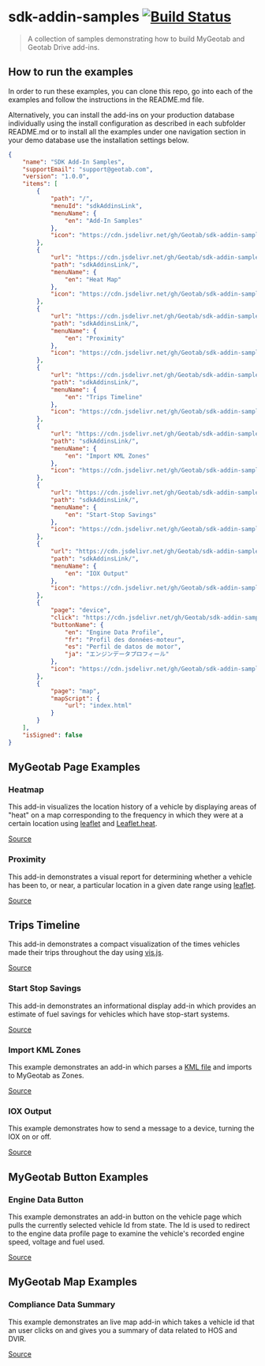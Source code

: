 # sdk-addin-samples [![Build Status](https://travis-ci.org/Geotab/sdk-addin-samples.svg?branch=master)](https://travis-ci.org/Geotab/sdk-addin-samples)

> A collection of samples demonstrating how to build MyGeotab and Geotab Drive add-ins.

## How to run the examples

In order to run these examples, you can clone this repo, go into each of the examples and follow the instructions in the README.md file.

Alternatively, you can install the add-ins on your production database individually using the install configuration as described in each subfolder README.md or to install all the examples under one navigation section in your demo database use the installation settings below.

```json
{
    "name": "SDK Add-In Samples",
    "supportEmail": "support@geotab.com",
    "version": "1.0.0",
    "items": [
        {
            "path": "/",
            "menuId": "sdkAddinsLink",
            "menuName": {
                "en": "Add-In Samples"
            },
            "icon": "https://cdn.jsdelivr.net/gh/Geotab/sdk-addin-samples@master/icon.svg"
        },
        {
            "url": "https://cdn.jsdelivr.net/gh/Geotab/sdk-addin-samples@master/addin-heatmap/dist/heatmap.html",
            "path": "sdkAddinsLink/",
            "menuName": {
                "en": "Heat Map"
            },
            "icon": "https://cdn.jsdelivr.net/gh/Geotab/sdk-addin-samples@master/addin-heatmap/dist/images/icon.svg"
        },
        {
            "url": "https://cdn.jsdelivr.net/gh/Geotab/sdk-addin-samples@master/addin-proximity/dist/proximity.html",
            "path": "sdkAddinsLink/",
            "menuName": {
                "en": "Proximity"
            },
            "icon": "https://cdn.jsdelivr.net/gh/Geotab/sdk-addin-samples@master/addin-proximity/dist/images/icon.svg"
        },
        {
            "url": "https://cdn.jsdelivr.net/gh/Geotab/sdk-addin-samples@master/addin-trips-timeline/dist/tripsTimeline.html",
            "path": "sdkAddinsLink/",
            "menuName": {
                "en": "Trips Timeline"
            },
            "icon": "https://cdn.jsdelivr.net/gh/Geotab/sdk-addin-samples@master/addin-trips-timeline/dist/images/icon.svg"
        },
        {
            "url": "https://cdn.jsdelivr.net/gh/Geotab/sdk-addin-samples@master/addin-import-kml-zones/dist/importKmlZones.html",
            "path": "sdkAddinsLink/",
            "menuName": {
                "en": "Import KML Zones"
            },
            "icon": "https://cdn.jsdelivr.net/gh/Geotab/sdk-addin-samples@master/addin-import-kml-zones/dist/images/icon.svg"
        },
        {
            "url": "https://cdn.jsdelivr.net/gh/Geotab/sdk-addin-samples@master/addin-start-stop/dist/startStop.html",
            "path": "sdkAddinsLink/",
            "menuName": {
                "en": "Start-Stop Savings"
            },
            "icon": "https://cdn.jsdelivr.net/gh/Geotab/sdk-addin-samples@master/addin-start-stop/dist/images/icon.svg"
        },
        {
            "url": "https://cdn.jsdelivr.net/gh/Geotab/sdk-addin-samples@master/addin-iox-output/dist/ioxOutput.html",
            "path": "sdkAddinsLink/",
            "menuName": {
                "en": "IOX Output"
            },
            "icon": "https://cdn.jsdelivr.net/gh/Geotab/sdk-addin-samples@master/addin-iox-output/dist/images/icon.svg"
        },
        {
            "page": "device",
            "click": "https://cdn.jsdelivr.net/gh/Geotab/sdk-addin-samples@master/addin-engine-data-button/dist/scripts/engineDataButton.js",
            "buttonName": {
                "en": "Engine Data Profile",
                "fr": "Profil des données-moteur",
                "es": "Perfil de datos de motor",
                "ja": "エンジンデータプロフィール"
            },
            "icon": "https://cdn.jsdelivr.net/gh/Geotab/sdk-addin-samples@master/addin-engine-data-button/dist/images/icon.svg"
        },
        {
			"page": "map",
			"mapScript": {
				"url": "index.html"
			}
		}
    ],
    "isSigned": false
}

```

## MyGeotab Page Examples

### Heatmap

This add-in visualizes the location history of a vehicle by displaying areas of "heat" on a map corresponding to the frequency in which they were at a certain location using [leaflet](http://leafletjs.com/) and [Leaflet.heat](https://github.com/Leaflet/Leaflet.heat).

[Source](https://github.com/Geotab/sdk-addin-samples/tree/master/addin-heatmap)

### Proximity

This add-in demonstrates a visual report for determining whether a vehicle has been to, or near, a particular location in a given date range using [leaflet](http://leafletjs.com/).

[Source](https://github.com/Geotab/sdk-addin-samples/tree/master/addin-proximity)

## Trips Timeline

This add-in demonstrates a compact visualization of the times vehicles made their trips throughout the day using [vis.js](http://visjs.org/).

[Source](https://github.com/Geotab/sdk-addin-samples/tree/master/addin-trips-timeline)

### Start Stop Savings

This add-in demonstrates an informational display add-in which provides an estimate of fuel savings for vehicles which have stop-start systems.

[Source](https://github.com/Geotab/sdk-addin-samples/tree/master/addin-start-stop)

### Import KML Zones

This example demonstrates an add-in which parses a [KML file](https://developers.google.com/kml/documentation/) and imports to MyGeotab as Zones.

[Source](https://github.com/Geotab/sdk-addin-samples/tree/master/addin-import-kml-zones)

### IOX Output

This example demonstrates how to send a message to a device, turning the IOX on or off.

[Source](https://github.com/Geotab/sdk-addin-samples/tree/master/addin-iox-output)

## MyGeotab Button Examples

### Engine Data Button

This example demonstrates an add-in button on the vehicle page which pulls the currently selected vehicle Id from state. The Id is used to redirect to the engine data profile page to examine the vehicle's recorded engine speed, voltage and fuel used.

[Source](https://github.com/Geotab/sdk-addin-samples/tree/master/addin-engine-data-button)

## MyGeotab Map Examples

### Compliance Data Summary

This example demonstrates an live map add-in which takes a vehicle id that an user clicks on and gives you a summary of data related to HOS and DVIR.

[Source](https://github.com/Geotab/sdk-addin-samples/tree/master/hos-data-on-live-map)